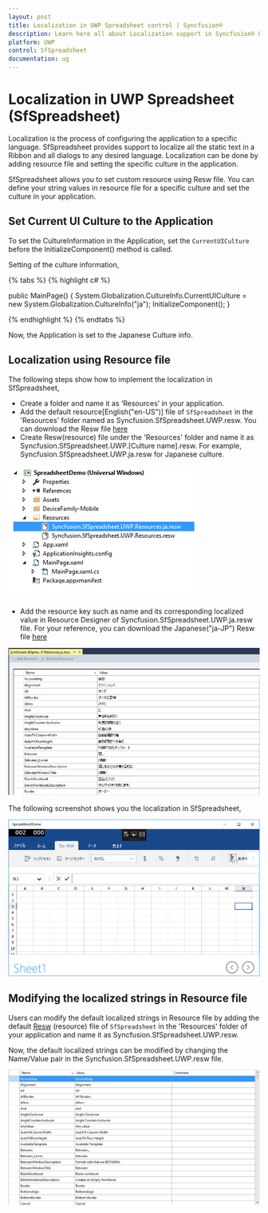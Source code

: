 ```yaml
---
layout: post
title: Localization in UWP Spreadsheet control | Syncfusion®
description: Learn here all about Localization support in Syncfusion® UWP Spreadsheet (SfSpreadsheet) control and more.
platform: UWP
control: SfSpreadsheet
documentation: ug
---
```


# Localization in UWP Spreadsheet (SfSpreadsheet)

Localization is the process of configuring the application to a specific language. SfSpreadsheet provides support to localize all the static text in a Ribbon and all dialogs to any desired language. Localization can be done by adding resource file and setting the specific culture in the application.

SfSpreadsheet allows you to set custom resource using Resw file. You can define your string values in resource file for a specific culture and set the culture in your application.

## Set Current UI Culture to the Application

To set the CultureInformation in the Application, set the `CurrentUICulture` before the InitializeComponent() method is called. 

Setting of the culture information,

{% tabs %}
{% highlight c# %}
   
public MainPage()
{
    System.Globalization.CultureInfo.CurrentUICulture = new System.Globalization.CultureInfo("ja");
    InitializeComponent();
}

{% endhighlight %}
{% endtabs %}

Now, the Application is set to the Japanese Culture info. 

## Localization using Resource file

The following steps show how to implement the localization in SfSpreadsheet,

* Create a folder and name it as ‘Resources’ in your application.
* Add the default resource[English("en-US")] file of `SfSpreadsheet` in the 'Resources' folder named as Syncfusion.SfSpreadsheet.UWP.resw.
  You can download the Resw file [here](http://www.syncfusion.com/downloads/support/directtrac/general/ze/Syncfusion.SfSpreadsheet.UWP.Resources1773657760)
* Create Resw(resource) file under the 'Resources' folder and name it as Syncfusion.SfSpreadsheet.UWP.[Culture name].resw. 
  For example, Syncfusion.SfSpreadsheet.UWP.ja.resw for Japanese culture. 

![UWP SfSpreadsheet displays added resource file](localization_images/Loc_Image1.png)

* Add the resource key such as name and its corresponding localized value in Resource Designer of Syncfusion.SfSpreadsheet.UWP.ja.resw file. 
  For your reference, you can download the Japanese("ja-JP") Resw file [here](http://www.syncfusion.com/downloads/support/directtrac/general/ze/Syncfusion.SfSpreadsheet.UWP.Resources.ja2068752327)

![UWP SfSpreadsheet displays resource file item list](localization_images/Loc_Image2.png)

The following screenshot shows you the localization in SfSpreadsheet,

![UWP SfSpreadsheet displays locaization applied in sheet](localization_images/Loc_Image3.png)

## Modifying the localized strings in Resource file

Users can modify the default localized strings in Resource file by adding the default [Resw](http://www.syncfusion.com/downloads/support/directtrac/general/ze/Syncfusion.SfSpreadsheet.UWP.Resources1773657760) (resource) file of `SfSpreadsheet` in the 'Resources' folder of your application and name it as Syncfusion.SfSpreadsheet.UWP.resw.

Now, the default localized strings can be modified by changing the Name/Value pair in the Syncfusion.SfSpreadsheet.UWP.resw file.

![UWP SfSpreadsheet displays modified resource file item](localization_images/Loc_Image4.jpg)
